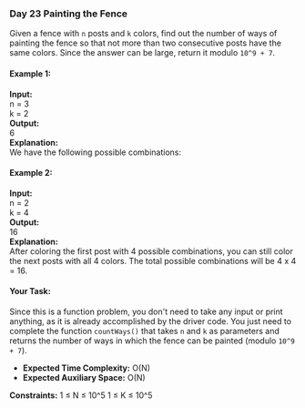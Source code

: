 ### Day 23 **Painting the Fence**

Given a fence with `n` posts and `k` colors, find out the number of ways of painting the fence so that not more than two consecutive posts have the same colors. Since the answer can be large, return it modulo `10^9 + 7`.

#### Example 1:

**Input:**  
n = 3  
k = 2  
**Output:**  
6  
**Explanation:**  
We have the following possible combinations:

#### Example 2:

**Input:**  
n = 2  
k = 4  
**Output:**  
16  
**Explanation:**  
After coloring the first post with 4 possible combinations, you can still color the next posts with all 4 colors. The total possible combinations will be 4 x 4 = 16.

#### Your Task:
Since this is a function problem, you don't need to take any input or print anything, as it is already accomplished by the driver code. You just need to complete the function `countWays()` that takes `n` and `k` as parameters and returns the number of ways in which the fence can be painted (modulo `10^9 + 7`).

- **Expected Time Complexity:** O(N)
- **Expected Auxiliary Space:** O(N)

**Constraints:**
1 ≤ N ≤ 10^5
1 ≤ K ≤ 10^5
